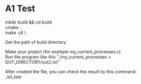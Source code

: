# A1 Test

mkdir build && cd build \
cmake .. \
make -j4 \

Get the path of build directory 

Make your project (for example my_current_processes.c) \
Run the program like this "./my_current_processes > GOT_DIRECTORY/out2.txt"

After created the file, you can check the result by this command: \
./a1_test
